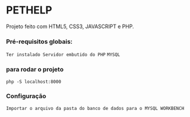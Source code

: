 # PETHELP
Projeto feito com HTML5, CSS3, JAVASCRIPT e PHP.


### Pré-requisitos globais:
`Ter instalado Servidor embutido do PHP`
`MYSQL`


### para rodar o projeto
`php -S localhost:8000`


### Configuração
`Importar o arquivo da pasta do banco de dados para o MYSQL WORKBENCH` 
